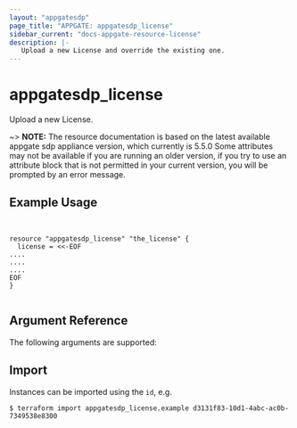 ```yaml
---
layout: "appgatesdp"
page_title: "APPGATE: appgatesdp_license"
sidebar_current: "docs-appgate-resource-license"
description: |-
   Upload a new License and override the existing one.
---
```


# appgatesdp_license

Upload a new License.

~> **NOTE:**  The resource documentation is based on the latest available appgate sdp appliance version, which currently is 5.5.0
Some attributes may not be available if you are running an older version, if you try to use an attribute block that is not permitted in your current version, you will be prompted by an error message.


## Example Usage

```hcl


resource "appgatesdp_license" "the_license" {
  license = <<-EOF
....
....
....
EOF
}


```


## Argument Reference

The following arguments are supported:







## Import

Instances can be imported using the `id`, e.g.

```
$ terraform import appgatesdp_license.example d3131f83-10d1-4abc-ac0b-7349538e8300
```
